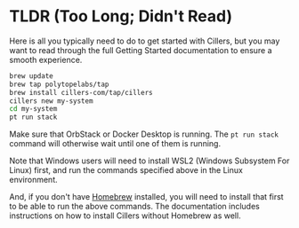 # TLDR (Too Long; Didn't Read)

Here is all you typically need to do to get started with Cillers, but you may want to read through the full Getting Started documentation to ensure a smooth experience.&#x20;

```bash
brew update
brew tap polytopelabs/tap
brew install cillers-com/tap/cillers
cillers new my-system
cd my-system
pt run stack
```

Make sure that OrbStack or Docker Desktop is running. The `pt run stack` command will otherwise wait until one of them is running.&#x20;

Note that Windows users will need to install WSL2 (Windows Subsystem For Linux) first, and run the commands specified above in the Linux environment.&#x20;

And, if you don't have [Homebrew](http://brew.sh) installed, you will need to install that first to be able to run the above commands. The documentation includes instructions on how to install Cillers without Homebrew as well.&#x20;
